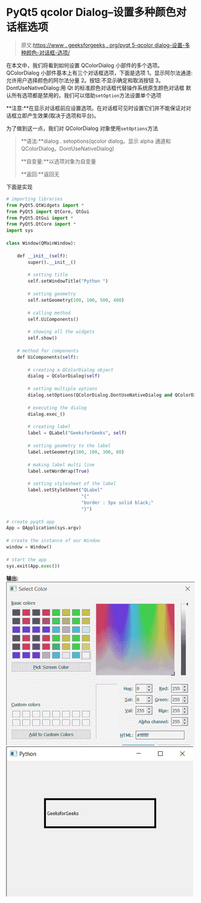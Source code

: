 # PyQt5 qcolor Dialog–设置多种颜色对话框选项

> 原文:[https://www . geeksforgeeks . org/pyqt 5-qcolor dialog-设置-多种颜色-对话框-选项/](https://www.geeksforgeeks.org/pyqt5-qcolordialog-setting-multiple-color-dialog-options/)

在本文中，我们将看到如何设置 QColorDialog 小部件的多个选项。QColorDialog 小部件基本上有三个对话框选项，下面是选项
1。显示阿尔法通道:允许用户选择颜色的阿尔法分量
2。按钮:不显示确定和取消按钮
3。DontUseNativeDialog:用 Qt 的标准颜色对话框代替操作系统原生颜色对话框
默认所有选项都是禁用的，我们可以借助`setOption`方法设置单个选项

**注意:**在显示对话框前应设置选项。在对话框可见时设置它们并不能保证对对话框立即产生效果(取决于选项和平台)。

为了做到这一点，我们对 QColorDialog 对象使用`setOptions`方法

> **语法:**dialog . setoptions(qcolor dialog。显示 alpha 通道和 QColorDialog。DontUseNativeDialog)
> 
> **自变量:**以选项对象为自变量
> 
> **返回:**返回无

下面是实现

```py
# importing libraries
from PyQt5.QtWidgets import * 
from PyQt5 import QtCore, QtGui
from PyQt5.QtGui import * 
from PyQt5.QtCore import * 
import sys

class Window(QMainWindow):

    def __init__(self):
        super().__init__()

        # setting title
        self.setWindowTitle("Python ")

        # setting geometry
        self.setGeometry(100, 100, 500, 400)

        # calling method
        self.UiComponents()

        # showing all the widgets
        self.show()

    # method for components
    def UiComponents(self):

        # creating a QColorDialog object
        dialog = QColorDialog(self)

        # setting multiple options
        dialog.setOptions(QColorDialog.DontUseNativeDialog and QColorDialog.ShowAlphaChannel)

        # executing the dialog
        dialog.exec_()

        # creating label
        label = QLabel("GeeksforGeeks", self)

        # setting geometry to the label
        label.setGeometry(100, 100, 300, 80)

        # making label multi line
        label.setWordWrap(True)

        # setting stylesheet of the label
        label.setStyleSheet("QLabel"
                            "{"
                            "border : 5px solid black;"
                            "}")

# create pyqt5 app
App = QApplication(sys.argv)

# create the instance of our Window
window = Window()

# start the app
sys.exit(App.exec())
```

**输出:**
![](img/5288365cf8e853ac73f969d7c88f82ed.png)
![](img/5afa59a71ff17f5fccfb7517b4000036.png)